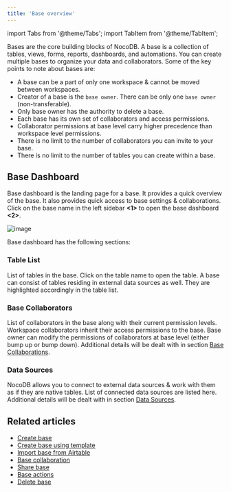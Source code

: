 ```yaml
---
title: 'Base overview'
---
```

import Tabs from '@theme/Tabs';
import TabItem from '@theme/TabItem';

Bases are the core building blocks of NocoDB. A base is a collection of tables, views, forms, reports, dashboards, and automations. You can create multiple bases to organize your data and collaborators. Some of the key points to note about bases are:
- A base can be a part of only one workspace & cannot be moved between workspaces.
- Creator of a base is the `base owner`. There can be only one `base owner` (non-transferable).
- Only base owner has the authority to delete a base.
- Each base has its own set of collaborators and access permissions.
- Collaborator permissions at base level carry higher precedence than workspace level permissions.
- There is no limit to the number of collaborators you can invite to your base.
- There is no limit to the number of tables you can create within a base.

## Base Dashboard

Base dashboard is the landing page for a base. It provides a quick overview of the base. It also provides quick access to base settings & collaborations. Click on the base name in the left sidebar **<1>** to open the base dashboard **<2>**.

![image](/img/v2/base-dashboard.png)

Base dashboard has the following sections:
### Table List
List of tables in the base. Click on the table name to open the table. A base can consist of tables residing in external data sources as well. They are highlighted accordingly in the table list. 
### Base Collaborators
List of collaborators in the base along with their current permission levels. Workspace collaborators inherit their access permissions to the base. Base owner can modify the permissions of collaborators at base level (either bump up or bump down). Additional details will be dealt with in section [Base Collaborations](/docs/040.bases/075.base-collaboration.md).
### Data Sources
NocoDB allows you to connect to external data sources & work with them as if they are native tables. List of connected data sources are listed here. Additional details will be dealt with in section [Data Sources](/docs/050.data-sources/010.data-sources-overview.md).

## Related articles
- [Create base](/bases/create-base)
- [Create base using template](/bases/create-base-using-template)
- [Import base from Airtable](/bases/import-base-from-airtable)
- [Base collaboration](/bases/base-collaboration)
- [Share base](/bases/share-base)
- [Base actions](/bases/actions-on-base)
- [Delete base](/bases/delete-base)
